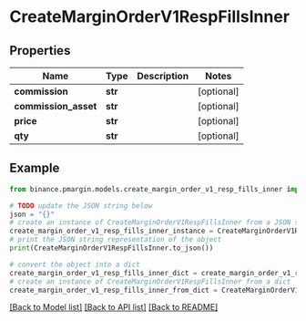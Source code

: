 # CreateMarginOrderV1RespFillsInner


## Properties

Name | Type | Description | Notes
------------ | ------------- | ------------- | -------------
**commission** | **str** |  | [optional] 
**commission_asset** | **str** |  | [optional] 
**price** | **str** |  | [optional] 
**qty** | **str** |  | [optional] 

## Example

```python
from binance.pmargin.models.create_margin_order_v1_resp_fills_inner import CreateMarginOrderV1RespFillsInner

# TODO update the JSON string below
json = "{}"
# create an instance of CreateMarginOrderV1RespFillsInner from a JSON string
create_margin_order_v1_resp_fills_inner_instance = CreateMarginOrderV1RespFillsInner.from_json(json)
# print the JSON string representation of the object
print(CreateMarginOrderV1RespFillsInner.to_json())

# convert the object into a dict
create_margin_order_v1_resp_fills_inner_dict = create_margin_order_v1_resp_fills_inner_instance.to_dict()
# create an instance of CreateMarginOrderV1RespFillsInner from a dict
create_margin_order_v1_resp_fills_inner_from_dict = CreateMarginOrderV1RespFillsInner.from_dict(create_margin_order_v1_resp_fills_inner_dict)
```
[[Back to Model list]](../README.md#documentation-for-models) [[Back to API list]](../README.md#documentation-for-api-endpoints) [[Back to README]](../README.md)


